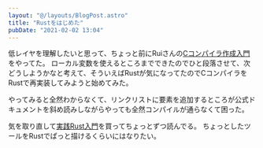 ```yaml
---
layout: "@/layouts/BlogPost.astro"
title: "Rustをはじめた"
pubDate: "2021-02-02 13:04"
---
```

低レイヤを理解したいと思って、ちょっと前にRuiさんの[Cコンパイラ作成入門](https://www.sigbus.info/compilerbook)をやってた。
ローカル変数を使えるところまでできたのでひと段落させて、次どうしようかなと考えて、そういえばRustが気になってたのでCコンパイラをRustで再実装してみようと始めてみた。

やってみると全然わからなくて、リンクリストに要素を追加するところが公式ドキュメントを斜め読みしながらやっても全然コンパイルが通らなくて困った。

気を取り直して[実践Rust入門](https://www.amazon.co.jp/dp/4297105594)を買ってちょっとずつ読んでる。
ちょっとしたツールをRustでぱっと描けるくらいにはなりたい。
